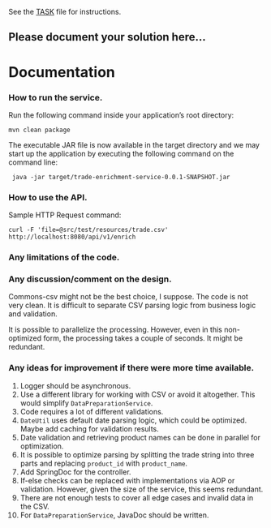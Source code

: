 See the [TASK](./TASK.md) file for instructions.

Please document your solution here...
-------
# Documentation

### How to run the service.

Run the following command inside your application’s root directory:

```
mvn clean package
```
The executable JAR file is now available in the target directory and we may start up the application by executing the following command on the command line:

```
 java -jar target/trade-enrichment-service-0.0.1-SNAPSHOT.jar
```
### How to use the API.

Sample HTTP Request command:
```
curl -F 'file=@src/test/resources/trade.csv' http://localhost:8080/api/v1/enrich
```

### Any limitations of the code.


### Any discussion/comment on the design.

Commons-csv might not be the best choice, I suppose. The code is not very clean. It is difficult to separate CSV parsing logic from business logic and validation.

It is possible to parallelize the processing. However, even in this non-optimized form, the processing takes a couple of seconds. It might be redundant.

### Any ideas for improvement if there were more time available.
1. Logger should be asynchronous.
2. Use a different library for working with CSV or avoid it altogether. This would simplify `DataPreparationService`.
3. Code requires a lot of different validations.
4. `DateUtil` uses default date parsing logic, which could be optimized. Maybe add caching for validation results.
5. Date validation and retrieving product names can be done in parallel for optimization.
6. It is possible to optimize parsing by splitting the trade string into three parts and replacing `product_id` with `product_name`.
7. Add SpringDoc for the controller.
8. If-else checks can be replaced with implementations via AOP or validation. However, given the size of the service, this seems redundant.
9. There are not enough tests to cover all edge cases and invalid data in the CSV.
10.  For `DataPreparationService`, JavaDoc should be written.

